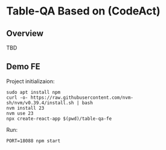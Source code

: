 # Table-QA Based on (CodeAct)
## Overview
TBD

## Demo FE
Project initializaion:
```shell
sudo apt install npm
curl -o- https://raw.githubusercontent.com/nvm-sh/nvm/v0.39.4/install.sh | bash
nvm install 23
nvm use 23
npx create-react-app $(pwd)/table-qa-fe
```

Run:
```shell
PORT=18088 npm start
```
